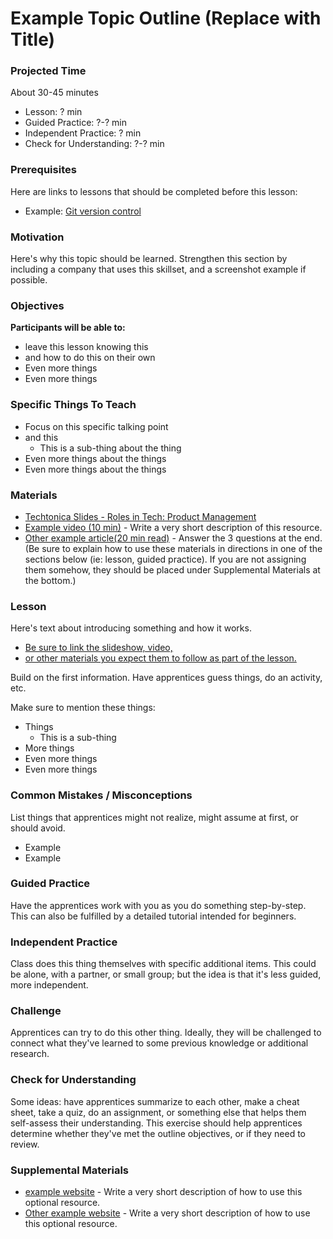 # Example Topic Outline (Replace with Title)

### Projected Time

About 30-45 minutes
- Lesson: ? min
- Guided Practice: ?-? min
- Independent Practice: ? min
- Check for Understanding: ?-? min

### Prerequisites

Here are links to lessons that should be completed before this lesson:

- Example: [Git version control](version-control/git-version-control/git-version-control.md)

### Motivation

Here's why this topic should be learned. Strengthen this section by including a company that uses this skillset, and a screenshot example if possible.

### Objectives

**Participants will be able to:**

- leave this lesson knowing this
- and how to do this on their own
- Even more things
- Even more things

### Specific Things To Teach

- Focus on this specific talking point
- and this
	- This is a sub-thing about the thing
- Even more things about the things
- Even more things about the things

### Materials

- [Techtonica Slides - Roles in Tech: Product Management](https://docs.google.com/presentation/d/1BxTU4nugas3Z30kIawpJtLhSBL6b5tF1P-d03Hm_JOI/edit?usp=sharing)
- [Example video (10 min)](https://example.com) - Write a very short description of this resource.
- [Other example article(20 min read)](https://otherexample.com) - Answer the 3 questions at the end.
(Be sure to explain how to use these materials in directions in one of the sections below (ie: lesson, guided practice).  If you are not assigning them somehow, they should be placed under Supplemental Materials at the bottom.) 

### Lesson

Here's text about introducing something and how it works.

- [Be sure to link the slideshow, video,](google.com)
- [or other materials you expect them to follow as part of the lesson.](google.com)

Build on the first information. Have apprentices guess things, do an activity, etc.

Make sure to mention these things:

- Things
	- This is a sub-thing
- More things
- Even more things
- Even more things


### Common Mistakes / Misconceptions

List things that apprentices might not realize, might assume at first, or should avoid.

- Example
- Example


### Guided Practice

Have the apprentices work with you as you do something step-by-step.  This can also be fulfilled by a detailed tutorial intended for beginners.


### Independent Practice

Class does this thing themselves with specific additional items. This could be alone, with a partner, or small group; but the idea is that it's less guided, more independent.

### Challenge

Apprentices can try to do this other thing. Ideally, they will be challenged to connect what they've learned to some previous knowledge or additional research.


### Check for Understanding

Some ideas: have apprentices summarize to each other, make a cheat sheet, take a quiz, do an assignment, or something else that helps them self-assess their understanding. This exercise should help apprentices determine whether they've met the outline objectives, or if they need to review.

### Supplemental Materials
- [example website](https://example.com) - Write a very short description of how to use this optional resource.
- [Other example website](https://otherexample.com) - Write a very short description of how to use this optional resource.

